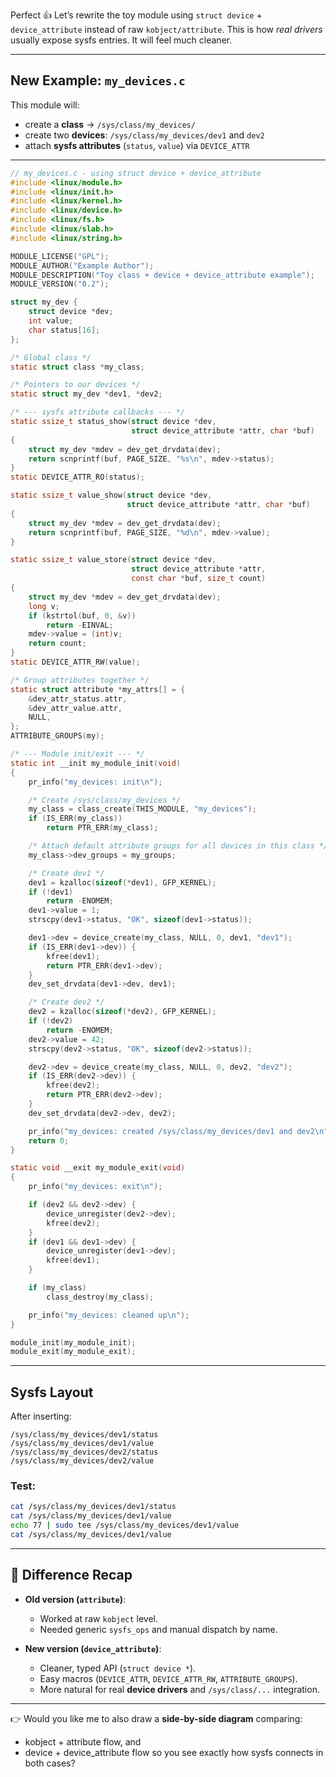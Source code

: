 Perfect 👍
Let’s rewrite the toy module using `struct device` + `device_attribute` instead of raw `kobject/attribute`.
This is how *real drivers* usually expose sysfs entries. It will feel much cleaner.

---

## New Example: `my_devices.c`

This module will:

* create a **class** → `/sys/class/my_devices/`
* create two **devices**: `/sys/class/my_devices/dev1` and `dev2`
* attach **sysfs attributes** (`status`, `value`) via `DEVICE_ATTR`

---

```c
// my_devices.c - using struct device + device_attribute
#include <linux/module.h>
#include <linux/init.h>
#include <linux/kernel.h>
#include <linux/device.h>
#include <linux/fs.h>
#include <linux/slab.h>
#include <linux/string.h>

MODULE_LICENSE("GPL");
MODULE_AUTHOR("Example Author");
MODULE_DESCRIPTION("Toy class + device + device_attribute example");
MODULE_VERSION("0.2");

struct my_dev {
    struct device *dev;
    int value;
    char status[16];
};

/* Global class */
static struct class *my_class;

/* Pointers to our devices */
static struct my_dev *dev1, *dev2;

/* --- sysfs attribute callbacks --- */
static ssize_t status_show(struct device *dev,
                           struct device_attribute *attr, char *buf)
{
    struct my_dev *mdev = dev_get_drvdata(dev);
    return scnprintf(buf, PAGE_SIZE, "%s\n", mdev->status);
}
static DEVICE_ATTR_RO(status);

static ssize_t value_show(struct device *dev,
                          struct device_attribute *attr, char *buf)
{
    struct my_dev *mdev = dev_get_drvdata(dev);
    return scnprintf(buf, PAGE_SIZE, "%d\n", mdev->value);
}

static ssize_t value_store(struct device *dev,
                           struct device_attribute *attr,
                           const char *buf, size_t count)
{
    struct my_dev *mdev = dev_get_drvdata(dev);
    long v;
    if (kstrtol(buf, 0, &v))
        return -EINVAL;
    mdev->value = (int)v;
    return count;
}
static DEVICE_ATTR_RW(value);

/* Group attributes together */
static struct attribute *my_attrs[] = {
    &dev_attr_status.attr,
    &dev_attr_value.attr,
    NULL,
};
ATTRIBUTE_GROUPS(my);

/* --- Module init/exit --- */
static int __init my_module_init(void)
{
    pr_info("my_devices: init\n");

    /* Create /sys/class/my_devices */
    my_class = class_create(THIS_MODULE, "my_devices");
    if (IS_ERR(my_class))
        return PTR_ERR(my_class);

    /* Attach default attribute groups for all devices in this class */
    my_class->dev_groups = my_groups;

    /* Create dev1 */
    dev1 = kzalloc(sizeof(*dev1), GFP_KERNEL);
    if (!dev1)
        return -ENOMEM;
    dev1->value = 1;
    strscpy(dev1->status, "OK", sizeof(dev1->status));

    dev1->dev = device_create(my_class, NULL, 0, dev1, "dev1");
    if (IS_ERR(dev1->dev)) {
        kfree(dev1);
        return PTR_ERR(dev1->dev);
    }
    dev_set_drvdata(dev1->dev, dev1);

    /* Create dev2 */
    dev2 = kzalloc(sizeof(*dev2), GFP_KERNEL);
    if (!dev2)
        return -ENOMEM;
    dev2->value = 42;
    strscpy(dev2->status, "OK", sizeof(dev2->status));

    dev2->dev = device_create(my_class, NULL, 0, dev2, "dev2");
    if (IS_ERR(dev2->dev)) {
        kfree(dev2);
        return PTR_ERR(dev2->dev);
    }
    dev_set_drvdata(dev2->dev, dev2);

    pr_info("my_devices: created /sys/class/my_devices/dev1 and dev2\n");
    return 0;
}

static void __exit my_module_exit(void)
{
    pr_info("my_devices: exit\n");

    if (dev2 && dev2->dev) {
        device_unregister(dev2->dev);
        kfree(dev2);
    }
    if (dev1 && dev1->dev) {
        device_unregister(dev1->dev);
        kfree(dev1);
    }

    if (my_class)
        class_destroy(my_class);

    pr_info("my_devices: cleaned up\n");
}

module_init(my_module_init);
module_exit(my_module_exit);
```

---

## Sysfs Layout

After inserting:

```
/sys/class/my_devices/dev1/status
/sys/class/my_devices/dev1/value
/sys/class/my_devices/dev2/status
/sys/class/my_devices/dev2/value
```

### Test:

```bash
cat /sys/class/my_devices/dev1/status
cat /sys/class/my_devices/dev1/value
echo 77 | sudo tee /sys/class/my_devices/dev1/value
cat /sys/class/my_devices/dev1/value
```

---

## 🔑 Difference Recap

* **Old version (`attribute`)**:

  * Worked at raw `kobject` level.
  * Needed generic `sysfs_ops` and manual dispatch by name.

* **New version (`device_attribute`)**:

  * Cleaner, typed API (`struct device *`).
  * Easy macros (`DEVICE_ATTR`, `DEVICE_ATTR_RW`, `ATTRIBUTE_GROUPS`).
  * More natural for real **device drivers** and `/sys/class/...` integration.

---

👉 Would you like me to also draw a **side-by-side diagram** comparing:

* kobject + attribute flow, and
* device + device_attribute flow
  so you see exactly how sysfs connects in both cases?

